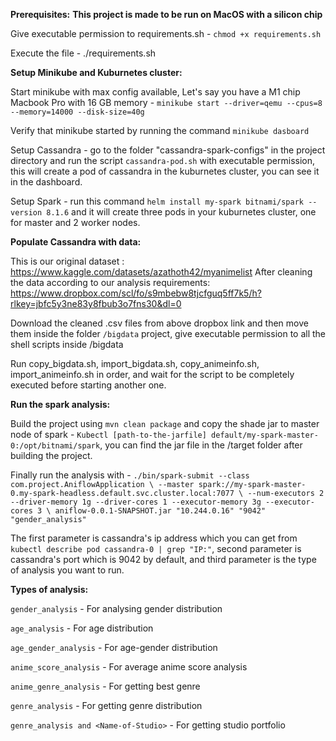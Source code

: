 **Prerequisites:**
**This project is made to be run on MacOS with a silicon chip**

Give executable permission to requirements.sh - `chmod +x requirements.sh`

Execute the file - ./requirements.sh

**Setup Minikube and Kuburnetes cluster:**

Start minikube with max config available, Let's say you have a M1 chip Macbook Pro with 16 GB memory - `minikube start --driver=qemu --cpus=8 --memory=14000 --disk-size=40g`

Verify that minikube started by running the command `minikube dasboard`

Setup Cassandra - go to the folder "cassandra-spark-configs" in the project directory and run the script `cassandra-pod.sh` with executable permission, this will create a pod of cassandra in the kuburnetes cluster, you can see it in the dashboard.

Setup Spark - run this command `helm install my-spark bitnami/spark --version 8.1.6` and it will create three pods in your kuburnetes cluster, one for master and 2 worker nodes.

**Populate Cassandra with data:**

This is our original dataset : https://www.kaggle.com/datasets/azathoth42/myanimelist
After cleaning the data according to our analysis requirements: https://www.dropbox.com/scl/fo/s9mbebw8tjcfguq5ff7k5/h?rlkey=jbfc5y3ne83y8fbub3o7fns30&dl=0

Download the cleaned .csv files from above dropbox link and then move them inside the folder `/bigdata` project, give executable permission to all the shell scripts inside /bigdata

Run copy_bigdata.sh, import_bigdata.sh, copy_animeinfo.sh, import_animeinfo.sh in order, and wait for the script to be completely executed before starting another one.

**Run the spark analysis:**

Build the project using `mvn clean package` and copy the shade jar to master node of spark - `Kubectl [path-to-the-jarfile] default/my-spark-master-0:/opt/bitnami/spark`, you can find the jar file in the /target folder after building the project.

Finally run the analysis with - `./bin/spark-submit --class com.project.AniflowApplication \
--master spark://my-spark-master-0.my-spark-headless.default.svc.cluster.local:7077 \
--num-executors 2 --driver-memory 1g --driver-cores 1 --executor-memory 3g --executor-cores 3 \
aniflow-0.0.1-SNAPSHOT.jar "10.244.0.16" "9042" "gender_analysis"`

The first parameter is cassandra's ip address which you can get from `kubectl describe pod cassandra-0 | grep "IP:"`, second parameter is cassandra's port which is 9042 by default, and third parameter is the type of analysis you want to run.

**Types of analysis:**

`gender_analysis` - For analysing gender distribution

`age_analysis` - For age distribution

`age_gender_analysis` - For age-gender distribution

`anime_score_analysis` - For average anime score analysis

`anime_genre_analysis` - For getting best genre 

`genre_analysis` - For getting genre distribution

`genre_analysis and <Name-of-Studio>` - For getting studio portfolio

